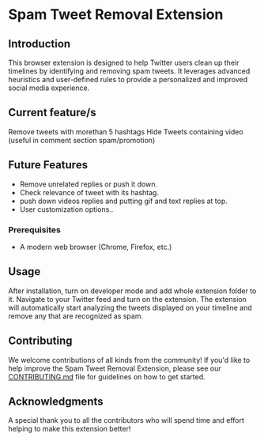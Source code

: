 # Spam Tweet Removal Extension

## Introduction
This browser extension is designed to help Twitter users clean up their timelines by identifying and removing spam tweets. It leverages advanced heuristics and user-defined rules to provide a personalized and improved social media experience.

## Current feature/s
Remove tweets with morethan 5 hashtags
Hide Tweets containing video (useful in comment section spam/promotion) 

## Future Features
- Remove unrelated replies or push it down.
- Check relevance of tweet with its hashtag.
- push down videos replies and putting gif and text replies at top.
- User customization options..

### Prerequisites
- A modern web browser (Chrome, Firefox, etc.)

## Usage
After installation, turn on developer mode and add whole extension folder to it. Navigate to your Twitter feed and turn on the extension. The extension will automatically start analyzing the tweets displayed on your timeline and remove any that are recognized as spam.

## Contributing
We welcome contributions of all kinds from the community! If you'd like to help improve the Spam Tweet Removal Extension, please see our [CONTRIBUTING.md](./CONTRIBUTING.md) file for guidelines on how to get started.


## Acknowledgments
A special thank you to all the contributors who will spend time and effort helping to make this extension better!
